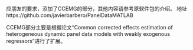 应朋友的要求，添加了CCEMG的部分，其他内容请参考原软件包的介绍。
地址https://github.com/javierbarbero/PanelDataMATLAB

CCEMG部分主要是根据论文“Common corrected effects estimation of heterogeneous dynamic panel data models with weakly exogenous regressors”进行了扩展。
